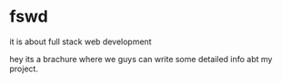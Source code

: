 # fswd
it is about full stack web development

hey its a brachure where we guys can write some detailed info abt my project.
